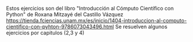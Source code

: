 Estos ejercicios son del libro "Introducción al Cómputo Científico con Python" de Roxana Mitzayé del Castillo Vázquez
https://tienda.fciencias.unam.mx/es/inicio/1404-introduccion-al-computo-cientifico-con-pyhton-9786073043496.html
Se resuelven algunos ejercicios por capitulos (2,3 y 4)
